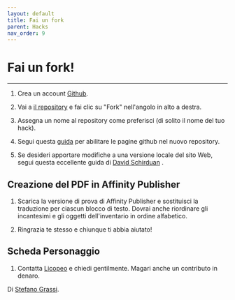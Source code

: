 ```yaml
---
layout: default
title: Fai un fork
parent: Hacks
nav_order: 9
---
```


# Fai un fork!
---

1. Crea un account [Github](https://github.com).

2. Vai a [il repository](https://github.com/yochaigal/cairn) e fai clic su "Fork" nell'angolo in alto a destra.

3. Assegna un nome al repository come preferisci (di solito il nome del tuo hack).

4. Segui questa [guida](https://docs.github.com/en/github/working-with-github-pages/creating-a-github-pages-site) per abilitare le pagine github nel nuovo repository.
   
5. Se desideri apportare modifiche a una versione locale del sito Web, segui questa eccellente guida di [David Schirduan](https://www.technicalgrimoire.com/david/2018/10/howto-markdown-blog) .

## Creazione del PDF in Affinity Publisher
1. Scarica la versione di prova di Affinity Publisher e sostituisci la traduzione per ciascun blocco di testo. Dovrai anche riordinare gli incantesimi e gli oggetti dell'inventario in ordine alfabetico.

2. Ringrazia te stesso e chiunque ti abbia aiutato!

## Scheda Personaggio
1. Contatta [Licopeo](https://twitter.com/LicopeoArt) e chiedi gentilmente. Magari anche un contributo in denaro.


Di [Stefano Grassi](https://twitter.com/FabulousFreak).
